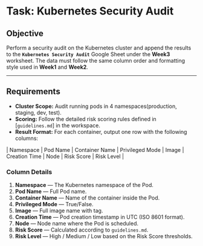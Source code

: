 # Task: Kubernetes Security Audit

## Objective
Perform a security audit on the Kubernetes cluster and append the results to the **`Kubernetes Security Audit`** Google Sheet under the **Week3** worksheet. The data must follow the same column order and formatting style used in **Week1** and **Week2**.

---

## Requirements

- **Cluster Scope:** Audit running pods in 4 namespaces(production, staging, dev, test).
- **Scoring:** Follow the detailed risk scoring rules defined in [`guidelines.md`] in the workspace.
- **Result Format:** For each container, output one row with the following columns:

| Namespace | Pod Name | Container Name | Privileged Mode | Image | Creation Time | Node | Risk Score | Risk Level |

### Column Details
1. **Namespace** — The Kubernetes namespace of the Pod.
2. **Pod Name** — Full Pod name.
3. **Container Name** — Name of the container inside the Pod.
4. **Privileged Mode** — True/False.
5. **Image** — Full image name with tag.
6. **Creation Time** — Pod creation timestamp in UTC (ISO 8601 format).
7. **Node** — Node name where the Pod is scheduled.
8. **Risk Score** — Calculated according to `guidelines.md`.
9. **Risk Level** — High / Medium / Low based on the Risk Score thresholds.

